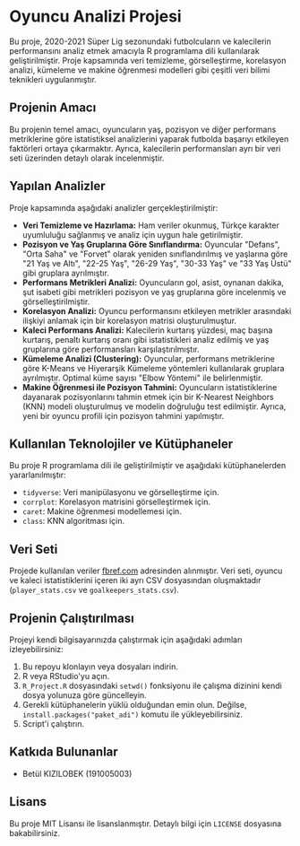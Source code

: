 # Oyuncu Analizi Projesi

Bu proje, 2020-2021 Süper Lig sezonundaki futbolcuların ve kalecilerin performansını analiz etmek amacıyla R programlama dili kullanılarak geliştirilmiştir. Proje kapsamında veri temizleme, görselleştirme, korelasyon analizi, kümeleme ve makine öğrenmesi modelleri gibi çeşitli veri bilimi teknikleri uygulanmıştır.

## Projenin Amacı

Bu projenin temel amacı, oyuncuların yaş, pozisyon ve diğer performans metriklerine göre istatistiksel analizlerini yaparak futbolda başarıyı etkileyen faktörleri ortaya çıkarmaktır. Ayrıca, kalecilerin performansları ayrı bir veri seti üzerinden detaylı olarak incelenmiştir.

## Yapılan Analizler

Proje kapsamında aşağıdaki analizler gerçekleştirilmiştir:

* **Veri Temizleme ve Hazırlama:** Ham veriler okunmuş, Türkçe karakter uyumluluğu sağlanmış ve analiz için uygun hale getirilmiştir.
* **Pozisyon ve Yaş Gruplarına Göre Sınıflandırma:** Oyuncular "Defans", "Orta Saha" ve "Forvet" olarak yeniden sınıflandırılmış ve yaşlarına göre "21 Yaş ve Altı", "22-25 Yaş", "26-29 Yaş", "30-33 Yaş" ve "33 Yaş Üstü" gibi gruplara ayrılmıştır.
* **Performans Metrikleri Analizi:** Oyuncuların gol, asist, oynanan dakika, şut isabeti gibi metrikleri pozisyon ve yaş gruplarına göre incelenmiş ve görselleştirilmiştir.
* **Korelasyon Analizi:** Oyuncu performansını etkileyen metrikler arasındaki ilişkiyi anlamak için bir korelasyon matrisi oluşturulmuştur.
* **Kaleci Performans Analizi:** Kalecilerin kurtarış yüzdesi, maç başına kurtarış, penaltı kurtarış oranı gibi istatistikleri analiz edilmiş ve yaş gruplarına göre performansları karşılaştırılmıştır.
* **Kümeleme Analizi (Clustering):** Oyuncular, performans metriklerine göre K-Means ve Hiyerarşik Kümeleme yöntemleri kullanılarak gruplara ayrılmıştır. Optimal küme sayısı "Elbow Yöntemi" ile belirlenmiştir.
* **Makine Öğrenmesi ile Pozisyon Tahmini:** Oyuncuların istatistiklerine dayanarak pozisyonlarını tahmin etmek için bir K-Nearest Neighbors (KNN) modeli oluşturulmuş ve modelin doğruluğu test edilmiştir. Ayrıca, yeni bir oyuncu profili için pozisyon tahmini yapılmıştır.

## Kullanılan Teknolojiler ve Kütüphaneler

Bu proje R programlama dili ile geliştirilmiştir ve aşağıdaki kütüphanelerden yararlanılmıştır:

* `tidyverse`: Veri manipülasyonu ve görselleştirme için.
* `corrplot`: Korelasyon matrisini görselleştirmek için.
* `caret`: Makine öğrenmesi modellemesi için.
* `class`: KNN algoritması için.

## Veri Seti

Projede kullanılan veriler [fbref.com](https://fbref.com/en/comps/26/2020-2021/misc/2020-2021-Super-Lig-Stats) adresinden alınmıştır. Veri seti, oyuncu ve kaleci istatistiklerini içeren iki ayrı CSV dosyasından oluşmaktadır (`player_stats.csv` ve `goalkeepers_stats.csv`).

## Projenin Çalıştırılması

Projeyi kendi bilgisayarınızda çalıştırmak için aşağıdaki adımları izleyebilirsiniz:

1.  Bu repoyu klonlayın veya dosyaları indirin.
2.  R veya RStudio'yu açın.
3.  `R_Project.R` dosyasındaki `setwd()` fonksiyonu ile çalışma dizinini kendi dosya yolunuza göre güncelleyin.
4.  Gerekli kütüphanelerin yüklü olduğundan emin olun. Değilse, `install.packages("paket_adi")` komutu ile yükleyebilirsiniz.
5.  Script'i çalıştırın.

## Katkıda Bulunanlar
* Betül KIZILOBEK (191005003)

## Lisans

Bu proje MIT Lisansı ile lisanslanmıştır. Detaylı bilgi için `LICENSE` dosyasına bakabilirsiniz.
